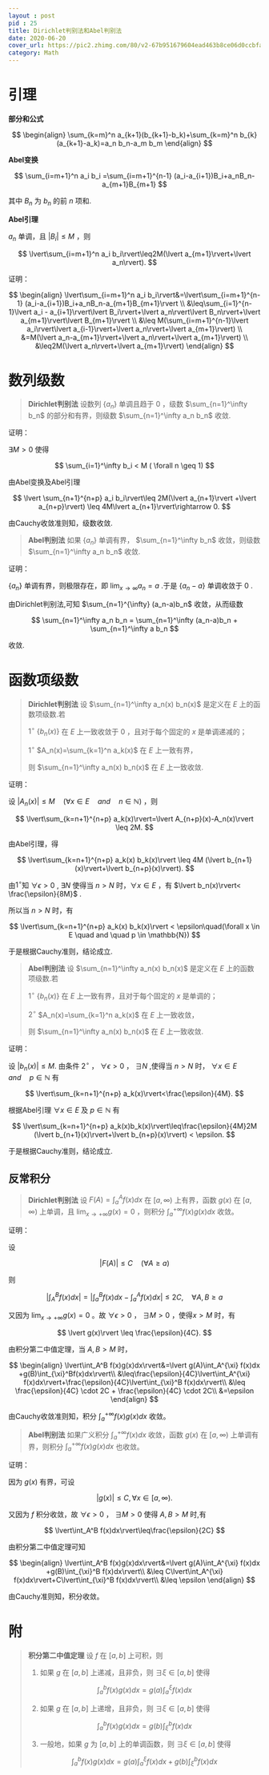 ```yaml
---
layout : post
pid : 25
title: Dirichlet判别法和Abel判别法
date: 2020-06-20 
cover_url: https://pic2.zhimg.com/80/v2-67b951679604ead463b8ce06d0ccbfa6_720w.jpg
category: Math
---
```


# 引理

**部分和公式**

$$
\begin{align}
\sum_{k=m}^n a_{k+1}(b_{k+1}-b_k)+\sum_{k=m}^n b_{k}(a_{k+1}-a_k)=a_n b_n-a_m b_m
\end{align}
$$

**Abel变换**

$$
\sum_{i=m+1}^n a_i b_i =\sum_{i=m+1}^{n-1} (a_i-a_{i+1})B_i+a_nB_n-a_{m+1}B_{m+1}
$$

其中 $B_n$ 为 $b_n$ 的前 $n$ 项和.

**Abel引理**

$a_n$ 单调，且 $\lvert B_i\rvert\leq M$ ，则

$$
\lvert\sum_{i=m+1}^n a_i b_i\rvert\leq2M(\lvert a_{m+1}\rvert+\lvert a_n\rvert).
$$

证明：

$$
\begin{align}
\lvert\sum_{i=m+1}^n a_i b_i\rvert&=\lvert\sum_{i=m+1}^{n-1} (a_i-a_{i+1})B_i+a_nB_n-a_{m+1}B_{m+1}\rvert \\
&\leq\sum_{i=1}^{n-1}\lvert a_i - a_{i+1}\rvert\lvert B_i\rvert+\lvert a_n\rvert\lvert B_n\rvert+\lvert a_{m+1}\rvert\lvert B_{m+1}\rvert \\
&\leq M(\sum_{i=m+1}^{n-1}\lvert a_i\rvert\lvert a_{i-1}\rvert+\lvert a_n\rvert+\lvert a_{m+1}\rvert) \\
&=M(\lvert a_n-a_{m+1}\rvert+\lvert a_n\rvert+\lvert a_{m+1}\rvert) \\
&\leq2M(\lvert a_n\rvert+\lvert a_{m+1}\rvert)
\end{align}
$$

# 数列级数

> **Dirichlet判别法** 设数列 $\{a_n\}$ 单调且趋于 $0$ ，级数 $\sum_{n=1}^\infty b_n$ 的部分和有界，则级数 $\sum_{n=1}^\infty a_n b_n$ 收敛.

证明：

$\exists M>0$ 使得

$$
\sum_{i=1}^\infty b_i < M ( \forall n \geq 1)
$$

由Abel变换及Abel引理

$$
\lvert \sum_{n+1}^{n+p} a_i b_i\rvert\leq 2M(\lvert a_{n+1}\rvert +\lvert a_{n+p}\rvert) \leq 4M\lvert a_{n+1}\rvert\rightarrow 0.
$$

由Cauchy收敛准则知，级数收敛.

> **Abel判别法** 如果  $\{a_n\}$  单调有界， $\sum_{n=1}^\infty b_n$ 收敛，则级数 $\sum_{n=1}^\infty a_n b_n$ 收敛.

证明：

 $\{a_n\}$  单调有界，则极限存在，即 $\lim_{x\to \infty} a_n =a$ .于是 $\{a_n-a\}$ 单调收敛于 $0$ .

由Dirichlet判别法,可知 $\sum_{n=1}^{\infty} (a_n-a)b_n$ 收敛，从而级数

$$
\sum_{n=1}^\infty a_n b_n = \sum_{n=1}^\infty (a_n-a)b_n + \sum_{n=1}^\infty a b_n
$$

收敛.

# 函数项级数

> **Dirichlet判别法** 设 $\sum_{n=1}^\infty a_n(x) b_n(x)$ 是定义在 $E$ 上的函数项级数.若
> 
> $1^\circ$ $\{b_n(x)\}$ 在 $E$ 上一致收敛于 $0$ ，且对于每个固定的 $x$ 是单调递减的；
> 
> $1^\circ$  $A_n(x)=\sum_{k=1}^n a_k(x)$ 在 $E$ 上一致有界，
> 
> 则 $\sum_{n=1}^\infty a_n(x) b_n(x)$ 在 $E$ 上一致收敛.

证明：

设 $\lvert A_n(x)\rvert\leq M \quad (\forall x\in E\quad and\quad n\in\mathbb{N})$ ，则

$$
\lvert\sum_{k=n+1}^{n+p} a_k(x)\rvert=\lvert A_{n+p}(x)-A_n(x)\rvert \leq 2M.
$$

由Abel引理，得 

$$
\lvert\sum_{k=n+1}^{n+p} a_k(x) b_k(x)\rvert \leq 4M (\lvert b_{n+1}(x)\rvert+\lvert b_{n+p}(x)\rvert).
$$

由$1^\circ$知 $\forall  \epsilon > 0$  ,  $\exists N$ 使得当 $n>N$ 时，$\forall x \in E$ ，有 $\lvert b_n(x)\rvert< \frac{\epsilon}{8M}$ .

所以当 $n>N$ 时，有

$$
\lvert\sum_{k=n+1}^{n+p} a_k(x) b_k(x)\rvert < \epsilon\quad(\forall x \in E \quad and \quad p \in \mathbb{N})
$$

于是根据Cauchy准则，结论成立.


> **Abel判别法** 设 $\sum_{n=1}^\infty a_n(x) b_n(x)$ 是定义在 $E$ 上的函数项级数.若
>
> $1^\circ$ $\{b_n(x)\}$ 在 $E$ 上一致有界，且对于每个固定的 $x$ 是单调的；
>
> $2^\circ$ $A_n(x)=\sum_{k=1}^n a_k(x)$ 在 $E$ 上一致收敛，
>
> 则 $\sum_{n=1}^\infty a_n(x) b_n(x)$ 在 $E$ 上一致收敛.

证明：

设 $\lvert b_n(x)\rvert\leq M.$ 由条件 $2^\circ$ ， $\forall\epsilon > 0$ ， $\exists N$ ,使得当 $n>N$ 时， $\forall x\in E\quad and \quad p\in\mathbb{N}$ 有

$$
\lvert\sum_{k=n+1}^{n+p} a_k(x)\rvert<\frac{\epsilon}{4M}.
$$

根据Abel引理 $\forall x \in E$ 及 $p \in \mathbb{N}$ 有

$$
\lvert\sum_{k=n+1}^{n+p} a_k(x)b_k(x)\rvert\leq\frac{\epsilon}{4M}2M (\lvert b_{n+1}(x)\rvert+\lvert b_{n+p}(x)\rvert) < \epsilon.
$$

于是根据Cauchy准则，结论成立.

## 反常积分



> **Dirichlet判别法** 设 $F(A)=\int_a^A f(x)dx$ 在 $[a,\infty)$ 上有界，函数 $g(x)$ 在 $[a,\infty)$ 上单调，且 $\lim_{x \to + \infty} g(x) =0$ ，则积分 $\int_a^{+ \infty} f(x)g(x)dx$ 收敛。

证明：

设

$$
\lvert F(A)\rvert\leq C\quad(\forall A \geq a)
$$

则

$$
\lvert\int_A^B f(x)dx\rvert=\lvert\int_a^B f(x)dx-\int_a^A f(x)dx\rvert\leq 2C ,\quad\forall A,B \geq a
$$

又因为 $\lim_{x \to + \infty} g(x) =0$ 。故 $\forall \epsilon >0$ ， $\exists M>0$ ，使得$x>M$ 时，有 

$$
\lvert g(x)\rvert \leq \frac{\epsilon}{4C}.
$$

由积分第二中值定理，当 $A,B>M$ 时， 

$$
\begin{align}
\lvert\int_A^B f(x)g(x)dx\rvert&=\lvert g(A)\int_A^{\xi} f(x)dx +g(B)\int_{\xi}^Bf(x)dx\rvert\\
&\leq\frac{\epsilon}{4C}\lvert\int_A^{\xi} f(x)dx\rvert+\frac{\epsilon}{4C}\lvert\int_{\xi}^B f(x)dx\rvert\\
&\leq \frac{\epsilon}{4C} \cdot 2C + \frac{\epsilon}{4C} \cdot 2C\\
&=\epsilon
\end{align}
$$

由Cauchy收敛准则知，积分 $\int_a^{+ \infty} f(x)g(x)dx$ 收敛。



> **Abel判别法** 如果广义积分 $\int_a^{+ \infty} f(x)dx$ 收敛，函数 $g(x)$ 在 $[a,\infty)$ 上单调有界，则积分 $\int_a^{+ \infty} f(x)g(x)dx$ 也收敛。

证明：

因为 $g(x)$ 有界，可设 

$$
\lvert g(x)\rvert\leq C , \forall x \in [a,\infty).
$$

又因为 $f$ 积分收敛，故 $\forall \epsilon >0$ ， $\exists M >0$ 使得 $A,B>M$ 时,有

$$
\lvert\int_A^B f(x)dx\rvert\leq\frac{\epsilon}{2C}
$$

由积分第二中值定理可知

$$
\begin{align}
\lvert\int_A^B f(x)g(x)dx\rvert&=\lvert g(A)\int_A^{\xi} f(x)dx +g(B)\int_{\xi}^B f(x)dx\rvert\\
&\leq C\lvert\int_A^{\xi} f(x)dx\rvert+C\lvert\int_{\xi}^B f(x)dx\rvert\\
&\leq \epsilon
\end{align}
$$

由Cauchy准则知，积分收敛。

# 附

> **积分第二中值定理** 设 $f$  在 $[a,b]$ 上可积，则
> 1. 如果 $g$ 在 $[a,b]$ 上递减，且非负，则 $\exists\xi\in[a,b]$ 使得
> 
>$$
>\int_a^b f(x)g(x)dx=g(a)\int_a^\xi f(x)dx
>$$
>
>2. 如果 $g$ 在 $[a,b]$ 上递增，且非负，则 $\exists\xi\in[a,b]$ 使得
> 
>$$
>\int_a^b f(x)g(x)dx=g(b)\int_\xi^b f(x)dx
>$$
>
>3. 一般地，如果 $g$ 为  $[a,b]$ 上的单调函数，则 $\exists\xi\in[a,b]$ 使得
>
>$$
>\int_a^b f(x)g(x)dx=g(a)\int_a^\xi f(x)dx+g(b)\int_\xi^b f(x)dx
>$$
>


